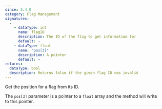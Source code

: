```yaml
---
since: 2.4.0
category: Flag Management
signatures:
  -
    - dataType: int
      name: flagID
      description: The ID of the flag to get information for
      default: ~
    - dataType: float
      name: "pos[3]"
      description: A pointer
      default: ~
returns:
  dataType: bool
  description: Returns false if the given flag ID was invalid
---
```


Get the position for a flag from its ID.

The `pos[3]` parameter is a pointer to a `float` array and the method will write to this pointer.
